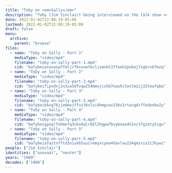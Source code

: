 ```yaml
---
title: "Toby on <em>Sally</em>"
description: "Toby (Jim Sinclair) being interviewed on the talk show <em>Sally</em>"
date: 2022-01-02T22:00:19-05:00
lastmod: 2022-01-02T22:00:19-05:00
draft: false
menu:
  archive:
    parent: "browse"
files:
  - name: "Toby on Sally - Part 1"
    mediaType: "video/mp4"
    filename: "toby-on-sally-part-1.mp4"
    cid: "bafybeiarwvaspffmljr7ksvnefeclizmnbt37feeh2pnkej7xgbrvb7mzq"
  - name: "Toby on Sally - Part 2"
    mediaType: "video/mp4"
    filename: "toby-on-sally-part-2.mp4"
    cid: "bafybeifipxdxj2n2ua5dfvqw254mmujcckb7nauhc3vnlmizj32towfqbq"
  - name: "Toby on Sally - Part 3"
    mediaType: "video/mp4"
    filename: "toby-on-sally-part-3.mp4"
    cid: "bafybeibkug76jjo6mxjffuz36vlsi4hmgcwv256v2rtwcgdcffedonke2y"
  - name: "Toby on Sally - Part 4"
    mediaType: "video/mp4"
    filename: "toby-on-sally-part-4.mp4"
    cid: "bafybeigyoglfohmefq3sbs6qlr65l2hgpw7bvyboaa4h2xc37giety5igu"
  - name: "Toby on Sally - Part 5"
    mediaType: "video/mp4"
    filename: "toby-on-sally-part-5.mp4"
    cid: "bafybeiafaztnfftd3oiuk65uuiremyxcyee4davleu234gmzvix2i3hywi"
people: ["Jim Sinclair"]
identities: ["asexual", "neuter"]
years: "1989"
decades: ["1980"]
---
```

